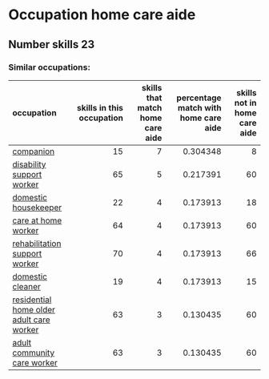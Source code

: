 # Occupation home care aide
## Number skills 23
### Similar occupations:
| occupation                                                                              |   skills in this occupation |   skills that match home care aide |   percentage match with home care aide |   skills not in home care aide |
|:----------------------------------------------------------------------------------------|----------------------------:|-----------------------------------:|---------------------------------------:|-------------------------------:|
| [companion](companion.md)                                                               |                          15 |                                  7 |                               0.304348 |                              8 |
| [disability support worker](disability_support_worker.md)                               |                          65 |                                  5 |                               0.217391 |                             60 |
| [domestic housekeeper](domestic_housekeeper.md)                                         |                          22 |                                  4 |                               0.173913 |                             18 |
| [care at home worker](care_at_home_worker.md)                                           |                          64 |                                  4 |                               0.173913 |                             60 |
| [rehabilitation support worker](rehabilitation_support_worker.md)                       |                          70 |                                  4 |                               0.173913 |                             66 |
| [domestic cleaner](domestic_cleaner.md)                                                 |                          19 |                                  4 |                               0.173913 |                             15 |
| [residential home older adult care worker](residential_home_older_adult_care_worker.md) |                          63 |                                  3 |                               0.130435 |                             60 |
| [adult community care worker](adult_community_care_worker.md)                           |                          63 |                                  3 |                               0.130435 |                             60 |
